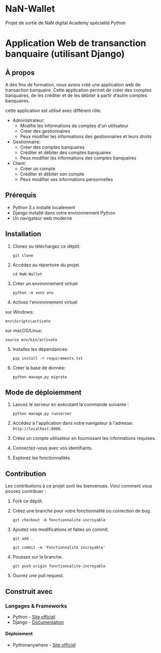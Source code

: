 # NaN-Wallet

Projet de sortie de NaN digital Academy spécialité Python

# Application Web de transanction banquaire (utilisant Django)

## À propos

A des fins de formation, nous avons créé une application web de transaction banquaire. Cette application permet de créer des comptes banquaires, de les créditer et de les débiter à partir d'autre comptes banquaires.

cette application est utilisé avec différent rôle:

- Administrateur:
  - Modifie les informations de comptes d'un utilisateur
  - Créer des gestionnaires
  - Peux modifier les informations des gestionnaires et leurs droits
- Gestionnaire:
  - Créer des comptes banquaires
  - Créditer et débiter des comptes banquaires
  - Peux modifier les informations des comptes banquaires
- Client:
  - Créer un compte
  - Créditer et débiter son compte
  - Peux modifier ses informations personnelles

## Prérequis

- Python 3.x installé localement
- Django installé dans votre environnement Python
- Un navigateur web moderne

## Installation

1. Clonez ou téléchargez ce dépôt.

   ```
   git clone
   ```

2. Accédez au répertoire du projet.
   ```
   cd NaN-Wallet
   ```
3. Créer un environnement virtuel

   ```
   python -m venv env
   ```

4. Activez l'environnement virtuel

sur Windows:

```
env\Scripts\activate
```

sur macOS/Linux:

```
source env/bin/activate
```

5. Installez les dépendances:

   ```
   pip install -r requirements.txt
   ```

6. Créer la base de donnée:
   ```
   python manage.py migrate
   ```

## Mode de déploiemment

1. Lancez le serveur en exécutant la commande suivante :

   ```
   python manage.py runserver
   ```
2. Accédez à l'application dans votre navigateur à l'adresse:
   `http://localhost:8000`.

3. Créez un compte utilisateur en fournissant les informations requises.

4. Connectez-vous avec vos identifiants.

5. Explorez les fonctionnalités

## Contribution

Les contributions à ce projet sont les bienvenues. Voici comment vous pouvez contribuer :

1. Fork ce dépôt.

2. Créez une branche pour votre fonctionnalité ou correction de bug.

    ```
    git checkout -b fonctionnalite-incroyable
    ```
3. Ajoutez vos modifications et faites un commit.

    ```
    git add .
    ```
    ```
    git commit -m 'Fonctionnalité incroyable'
    ```

4. Poussez sur la branche.

   ```
   git push origin fonctionnalite-incroyable
   ```

5. Ouvrez une pull request.

## Construit avec

### Langages & Frameworks

- Python - [Site officiel](https://www.python.org)
- Django - [Documentation](https://docs.djangoproject.com)

#### Déploiement

- Pythonanywhere - [Site officiel](https://www.pythonanywhere.com)